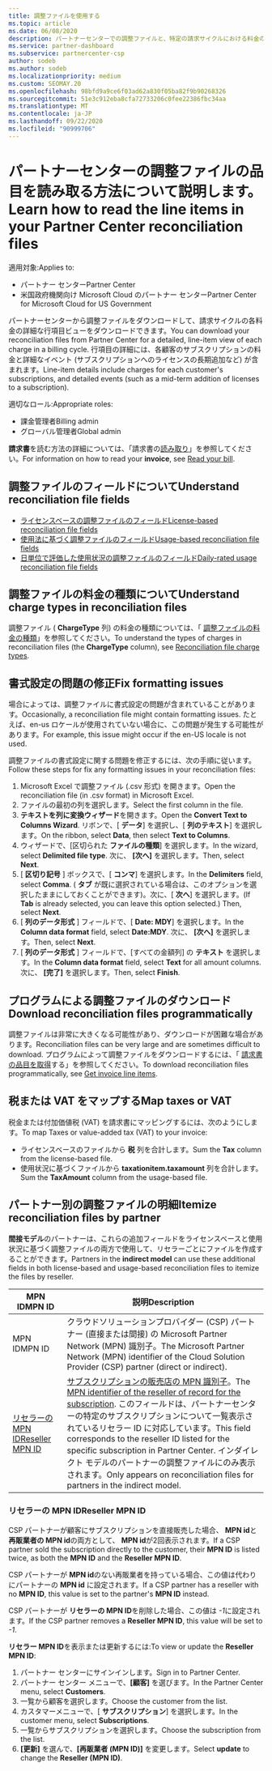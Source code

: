 ```yaml
---
title: 調整ファイルを使用する
ms.topic: article
ms.date: 06/08/2020
description: パートナーセンターでの調整ファイルと、特定の請求サイクルにおける料金の詳細な行項目ビューを解釈する方法について説明します。
ms.service: partner-dashboard
ms.subservice: partnercenter-csp
author: sodeb
ms.author: sodeb
ms.localizationpriority: medium
ms.custom: SEOMAY.20
ms.openlocfilehash: 98bfd9a9ce6f03ad62a830f05ba82f9b90268326
ms.sourcegitcommit: 51e3c912eba8cfa72733206c0fee22386fbc34aa
ms.translationtype: MT
ms.contentlocale: ja-JP
ms.lasthandoff: 09/22/2020
ms.locfileid: "90999706"
---
```

# <a name="learn-how-to-read-the-line-items-in-your-partner-center-reconciliation-files"></a><span data-ttu-id="00789-103">パートナーセンターの調整ファイルの品目を読み取る方法について説明します。</span><span class="sxs-lookup"><span data-stu-id="00789-103">Learn how to read the line items in your Partner Center reconciliation files</span></span>

<span data-ttu-id="00789-104">適用対象:</span><span class="sxs-lookup"><span data-stu-id="00789-104">Applies to:</span></span>

- <span data-ttu-id="00789-105">パートナー センター</span><span class="sxs-lookup"><span data-stu-id="00789-105">Partner Center</span></span>
- <span data-ttu-id="00789-106">米国政府機関向け Microsoft Cloud のパートナー センター</span><span class="sxs-lookup"><span data-stu-id="00789-106">Partner Center for Microsoft Cloud for US Government</span></span>

<span data-ttu-id="00789-107">パートナーセンターから調整ファイルをダウンロードして、請求サイクルの各料金の詳細な行項目ビューをダウンロードできます。</span><span class="sxs-lookup"><span data-stu-id="00789-107">You can download your reconciliation files from Partner Center for a detailed, line-item view of each charge in a billing cycle.</span></span> <span data-ttu-id="00789-108">行項目の詳細には、各顧客のサブスクリプションの料金と詳細なイベント (サブスクリプションへのライセンスの長期追加など) が含まれます。</span><span class="sxs-lookup"><span data-stu-id="00789-108">Line-item details include charges for each customer's subscriptions, and detailed events (such as a mid-term addition of licenses to a subscription).</span></span>

<span data-ttu-id="00789-109">適切なロール:</span><span class="sxs-lookup"><span data-stu-id="00789-109">Appropriate roles:</span></span>

- <span data-ttu-id="00789-110">課金管理者</span><span class="sxs-lookup"><span data-stu-id="00789-110">Billing admin</span></span>
- <span data-ttu-id="00789-111">グローバル管理者</span><span class="sxs-lookup"><span data-stu-id="00789-111">Global admin</span></span>

<span data-ttu-id="00789-112">**請求書**を読む方法の詳細については、「請求書の[読み取り](read-your-bill.md)」を参照してください。</span><span class="sxs-lookup"><span data-stu-id="00789-112">For information on how to read your **invoice**, see [Read your bill](read-your-bill.md).</span></span>

## <a name="understand-reconciliation-file-fields"></a><span data-ttu-id="00789-113">調整ファイルのフィールドについて</span><span class="sxs-lookup"><span data-stu-id="00789-113">Understand reconciliation file fields</span></span>

- [<span data-ttu-id="00789-114">ライセンスベースの調整ファイルのフィールド</span><span class="sxs-lookup"><span data-stu-id="00789-114">License-based reconciliation file fields</span></span>](license-based-recon-files.md)
- [<span data-ttu-id="00789-115">使用法に基づく調整ファイルのフィールド</span><span class="sxs-lookup"><span data-stu-id="00789-115">Usage-based reconciliation file fields</span></span>](usage-based-recon-files.md)
- [<span data-ttu-id="00789-116">日単位で評価した使用状況の調整ファイルのフィールド</span><span class="sxs-lookup"><span data-stu-id="00789-116">Daily-rated usage reconciliation file fields</span></span>](daily-rated-usage-recon-files.md)

## <a name="understand-charge-types-in-reconciliation-files"></a><span data-ttu-id="00789-117">調整ファイルの料金の種類について</span><span class="sxs-lookup"><span data-stu-id="00789-117">Understand charge types in reconciliation files</span></span>

<span data-ttu-id="00789-118">調整ファイル ( **ChargeType** 列) の料金の種類については、「 [調整ファイルの料金の種類](recon-file-charge-types.md)」を参照してください。</span><span class="sxs-lookup"><span data-stu-id="00789-118">To understand the types of charges in reconciliation files (the **ChargeType** column), see [Reconciliation file charge types](recon-file-charge-types.md).</span></span>

## <a name="fix-formatting-issues"></a><span data-ttu-id="00789-119">書式設定の問題の修正</span><span class="sxs-lookup"><span data-stu-id="00789-119">Fix formatting issues</span></span>

<span data-ttu-id="00789-120">場合によっては、調整ファイルに書式設定の問題が含まれていることがあります。</span><span class="sxs-lookup"><span data-stu-id="00789-120">Occasionally, a reconciliation file might contain formatting issues.</span></span> <span data-ttu-id="00789-121">たとえば、en-us ロケールが使用されていない場合に、この問題が発生する可能性があります。</span><span class="sxs-lookup"><span data-stu-id="00789-121">For example, this issue might occur if the en-US locale is not used.</span></span>

<span data-ttu-id="00789-122">調整ファイルの書式設定に関する問題を修正するには、次の手順に従います。</span><span class="sxs-lookup"><span data-stu-id="00789-122">Follow these steps for fix any formatting issues in your reconciliation files:</span></span>

1. <span data-ttu-id="00789-123">Microsoft Excel で調整ファイル (.csv 形式) を開きます。</span><span class="sxs-lookup"><span data-stu-id="00789-123">Open the reconciliation file (in .csv format) in Microsoft Excel.</span></span>
2. <span data-ttu-id="00789-124">ファイルの最初の列を選択します。</span><span class="sxs-lookup"><span data-stu-id="00789-124">Select the first column in the file.</span></span>
3. <span data-ttu-id="00789-125">**テキストを列に変換ウィザード**を開きます。</span><span class="sxs-lookup"><span data-stu-id="00789-125">Open the **Convert Text to Columns Wizard**.</span></span> <span data-ttu-id="00789-126">リボンで、[ **データ**] を選択し、[ **列のテキスト**] を選択します。</span><span class="sxs-lookup"><span data-stu-id="00789-126">On the ribbon, select **Data**, then select **Text to Columns**.</span></span>
4. <span data-ttu-id="00789-127">ウィザードで、[区切られた **ファイルの種類**] を選択します。</span><span class="sxs-lookup"><span data-stu-id="00789-127">In the wizard, select **Delimited file type**.</span></span> <span data-ttu-id="00789-128">次に、 **[次へ]** を選択します。</span><span class="sxs-lookup"><span data-stu-id="00789-128">Then, select **Next**.</span></span>
5. <span data-ttu-id="00789-129">[ **区切り記号** ] ボックスで、[ **コンマ**] を選択します。</span><span class="sxs-lookup"><span data-stu-id="00789-129">In the **Delimiters** field, select **Comma**.</span></span> <span data-ttu-id="00789-130">( **タブ** が既に選択されている場合は、このオプションを選択したままにしておくことができます)。次に、[ **次へ**] を選択します。</span><span class="sxs-lookup"><span data-stu-id="00789-130">(If **Tab** is already selected, you can leave this option selected.) Then, select **Next**.</span></span>
6. <span data-ttu-id="00789-131">[ **列のデータ形式** ] フィールドで、[ **Date: MDY**] を選択します。</span><span class="sxs-lookup"><span data-stu-id="00789-131">In the **Column data format** field, select **Date:MDY**.</span></span> <span data-ttu-id="00789-132">次に、 **[次へ]** を選択します。</span><span class="sxs-lookup"><span data-stu-id="00789-132">Then, select **Next**.</span></span>
7. <span data-ttu-id="00789-133">[ **列のデータ形式** ] フィールドで、[すべての金額列] の **テキスト** を選択します。</span><span class="sxs-lookup"><span data-stu-id="00789-133">In the **Column data format** field, select **Text** for all amount columns.</span></span> <span data-ttu-id="00789-134">次に、 **[完了]** を選択します。</span><span class="sxs-lookup"><span data-stu-id="00789-134">Then, select **Finish**.</span></span>

## <a name="download-reconciliation-files-programmatically"></a><span data-ttu-id="00789-135">プログラムによる調整ファイルのダウンロード</span><span class="sxs-lookup"><span data-stu-id="00789-135">Download reconciliation files programmatically</span></span>

<span data-ttu-id="00789-136">調整ファイルは非常に大きくなる可能性があり、ダウンロードが困難な場合があります。</span><span class="sxs-lookup"><span data-stu-id="00789-136">Reconciliation files can be very large and are sometimes difficult to download.</span></span> <span data-ttu-id="00789-137">プログラムによって調整ファイルをダウンロードするには、「 [請求書の品目を取得](/partner-center/develop/get-invoiceline-items)する」を参照してください。</span><span class="sxs-lookup"><span data-stu-id="00789-137">To download reconciliation files programmatically, see [Get invoice line items](/partner-center/develop/get-invoiceline-items).</span></span>

## <a name="map-taxes-or-vat"></a><span data-ttu-id="00789-138">税または VAT をマップする</span><span class="sxs-lookup"><span data-stu-id="00789-138">Map taxes or VAT</span></span>

<span data-ttu-id="00789-139">税金または付加価値税 (VAT) を請求書にマッピングするには、次のようにします。</span><span class="sxs-lookup"><span data-stu-id="00789-139">To map Taxes or value-added tax (VAT) to your invoice:</span></span>

- <span data-ttu-id="00789-140">ライセンスベースのファイルから **税** 列を合計します。</span><span class="sxs-lookup"><span data-stu-id="00789-140">Sum the **Tax** column from the license-based file.</span></span>
- <span data-ttu-id="00789-141">使用状況に基づくファイルから **taxationitem.taxamount** 列を合計します。</span><span class="sxs-lookup"><span data-stu-id="00789-141">Sum the **TaxAmount** column from the usage-based file.</span></span>

## <a name="itemize-reconciliation-files-by-partner"></a><span data-ttu-id="00789-142">パートナー別の調整ファイルの明細</span><span class="sxs-lookup"><span data-stu-id="00789-142">Itemize reconciliation files by partner</span></span>

<span data-ttu-id="00789-143">**間接モデル**のパートナーは、これらの追加フィールドをライセンスベースと使用状況に基づく調整ファイルの両方で使用して、リセラーごとにファイルを作成することができます。</span><span class="sxs-lookup"><span data-stu-id="00789-143">Partners in the **indirect model** can use these additional fields in both license-based and usage-based reconciliation files to itemize the files by reseller.</span></span>

| <span data-ttu-id="00789-144">MPN ID</span><span class="sxs-lookup"><span data-stu-id="00789-144">MPN ID</span></span> | <span data-ttu-id="00789-145">説明</span><span class="sxs-lookup"><span data-stu-id="00789-145">Description</span></span> |
| ------ | ----------- |
| <span data-ttu-id="00789-146">MPN ID</span><span class="sxs-lookup"><span data-stu-id="00789-146">MPN ID</span></span> | <span data-ttu-id="00789-147">クラウドソリューションプロバイダー (CSP) パートナー (直接または間接) の Microsoft Partner Network (MPN) 識別子。</span><span class="sxs-lookup"><span data-stu-id="00789-147">The Microsoft Partner Network (MPN) identifier of the Cloud Solution Provider (CSP) partner (direct or indirect).</span></span> |
| [<span data-ttu-id="00789-148">リセラーの MPN ID</span><span class="sxs-lookup"><span data-stu-id="00789-148">Reseller MPN ID</span></span>](#reseller-mpn-id) | <span data-ttu-id="00789-149">[サブスクリプションの販売店の MPN 識別子](#reseller-mpn-id)。</span><span class="sxs-lookup"><span data-stu-id="00789-149">The [MPN identifier of the reseller of record for the subscription](#reseller-mpn-id).</span></span> <span data-ttu-id="00789-150">このフィールドは、パートナーセンターの特定のサブスクリプションについて一覧表示されているリセラー ID に対応しています。</span><span class="sxs-lookup"><span data-stu-id="00789-150">This field corresponds to the reseller ID listed for the specific subscription in Partner Center.</span></span> <span data-ttu-id="00789-151">インダイレクト モデルのパートナーの調整ファイルにのみ表示されます。</span><span class="sxs-lookup"><span data-stu-id="00789-151">Only appears on reconciliation files for partners in the indirect model.</span></span> |

### <a name="reseller-mpn-id"></a><span data-ttu-id="00789-152">リセラーの MPN ID</span><span class="sxs-lookup"><span data-stu-id="00789-152">Reseller MPN ID</span></span>

<span data-ttu-id="00789-153">CSP パートナーが顧客にサブスクリプションを直接販売した場合、 **MPN id**と**再販業者の MPN id**の両方として、 **MPN id**が2回表示されます。</span><span class="sxs-lookup"><span data-stu-id="00789-153">If a CSP partner sold the subscription directly to the customer, their **MPN ID** is listed twice, as both the **MPN ID** and the **Reseller MPN ID**.</span></span>

<span data-ttu-id="00789-154">CSP パートナーが **MPN id**のない再販業者を持っている場合、この値は代わりにパートナーの **MPN id** に設定されます。</span><span class="sxs-lookup"><span data-stu-id="00789-154">If a CSP partner has a reseller with no **MPN ID**, this value is set to the partner's **MPN ID** instead.</span></span>

<span data-ttu-id="00789-155">CSP パートナーが **リセラーの MPN ID**を削除した場合、この値は *-1*に設定されます。</span><span class="sxs-lookup"><span data-stu-id="00789-155">If the CSP partner removes a **Reseller MPN ID**, this value will be set to *-1*.</span></span>

<span data-ttu-id="00789-156">**リセラー MPN ID**を表示または更新するには:</span><span class="sxs-lookup"><span data-stu-id="00789-156">To view or update the **Reseller MPN ID**:</span></span>

1. <span data-ttu-id="00789-157">パートナー センターにサインインします。</span><span class="sxs-lookup"><span data-stu-id="00789-157">Sign in to Partner Center.</span></span>
2. <span data-ttu-id="00789-158">パートナー センター メニューで、**[顧客]** を選びます。</span><span class="sxs-lookup"><span data-stu-id="00789-158">In the Partner Center menu, select **Customers**.</span></span>
3. <span data-ttu-id="00789-159">一覧から顧客を選択します。</span><span class="sxs-lookup"><span data-stu-id="00789-159">Choose the customer from the list.</span></span>
4. <span data-ttu-id="00789-160">カスタマーメニューで、[ **サブスクリプション**] を選択します。</span><span class="sxs-lookup"><span data-stu-id="00789-160">In the customer menu, select **Subscriptions**.</span></span>
5. <span data-ttu-id="00789-161">一覧からサブスクリプションを選択します。</span><span class="sxs-lookup"><span data-stu-id="00789-161">Choose the subscription from the list.</span></span>
6. <span data-ttu-id="00789-162">**[更新]** を選んで、**[再販業者 (MPN ID)]** を変更します。</span><span class="sxs-lookup"><span data-stu-id="00789-162">Select **update** to change the **Reseller (MPN ID)**.</span></span>